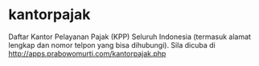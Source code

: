 kantorpajak
===========

Daftar Kantor Pelayanan Pajak (KPP) Seluruh Indonesia (termasuk alamat lengkap dan nomor telpon yang bisa dihubungi). 
Sila dicuba di http://apps.prabowomurti.com/kantorpajak.php
